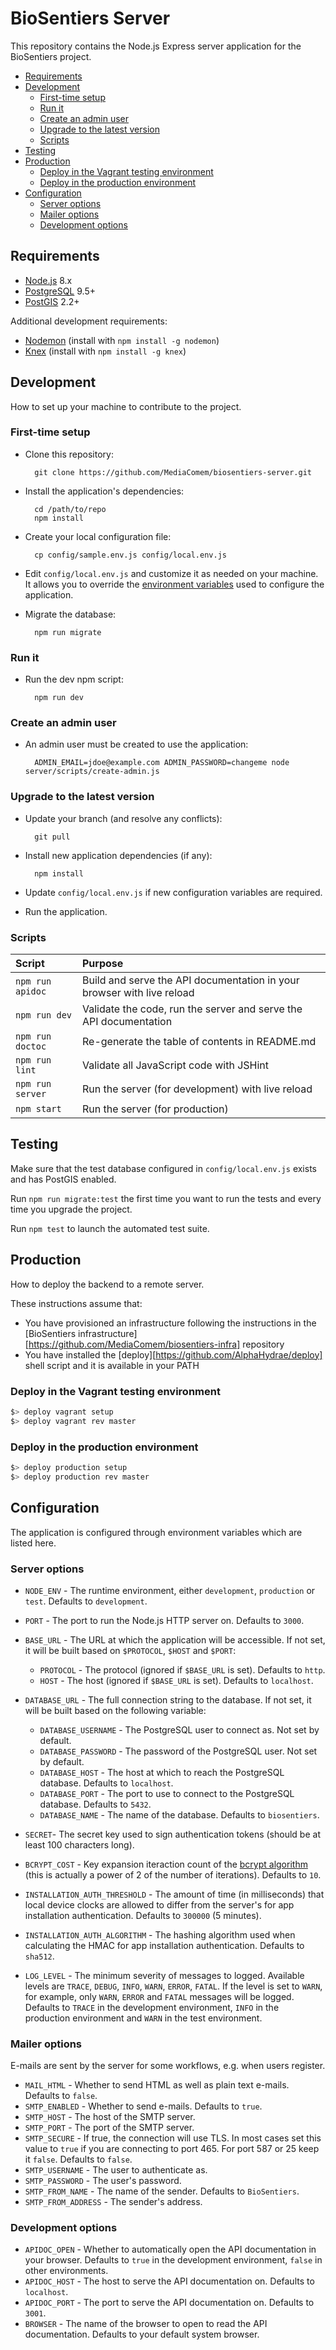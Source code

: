 # BioSentiers Server

This repository contains the Node.js Express server application for the BioSentiers project.

<!-- START doctoc generated TOC please keep comment here to allow auto update -->
<!-- DON'T EDIT THIS SECTION, INSTEAD RE-RUN doctoc TO UPDATE -->


- [Requirements](#requirements)
- [Development](#development)
  - [First-time setup](#first-time-setup)
  - [Run it](#run-it)
  - [Create an admin user](#create-an-admin-user)
  - [Upgrade to the latest version](#upgrade-to-the-latest-version)
  - [Scripts](#scripts)
- [Testing](#testing)
- [Production](#production)
  - [Deploy in the Vagrant testing environment](#deploy-in-the-vagrant-testing-environment)
  - [Deploy in the production environment](#deploy-in-the-production-environment)
- [Configuration](#configuration)
  - [Server options](#server-options)
  - [Mailer options](#mailer-options)
  - [Development options](#development-options)

<!-- END doctoc generated TOC please keep comment here to allow auto update -->





## Requirements

* [Node.js](https://nodejs.org) 8.x
* [PostgreSQL](https://www.postgresql.org) 9.5+
* [PostGIS](http://postgis.net) 2.2+

Additional development requirements:

* [Nodemon](https://nodemon.io) (install with `npm install -g nodemon`)
* [Knex](http://knexjs.org) (install with `npm install -g knex`)





## Development

How to set up your machine to contribute to the project.



### First-time setup

* Clone this repository:

        git clone https://github.com/MediaComem/biosentiers-server.git

* Install the application's dependencies:

        cd /path/to/repo
        npm install

* Create your local configuration file:

        cp config/sample.env.js config/local.env.js

* Edit `config/local.env.js` and customize it as needed on your machine.
  It allows you to override the [environment variables](#config) used to configure the application.

* Migrate the database:

        npm run migrate



### Run it

* Run the dev npm script:

        npm run dev



### Create an admin user

* An admin user must be created to use the application:

        ADMIN_EMAIL=jdoe@example.com ADMIN_PASSWORD=changeme node server/scripts/create-admin.js



### Upgrade to the latest version

* Update your branch (and resolve any conflicts):

        git pull

* Install new application dependencies (if any):

        npm install

* Update `config/local.env.js` if new configuration variables are required.

* Run the application.



### Scripts

| Script           | Purpose                                                                |
| :---             | :---                                                                   |
| `npm run apidoc` | Build and serve the API documentation in your browser with live reload |
| `npm run dev`    | Validate the code, run the server and serve the API documentation      |
| `npm run doctoc` | Re-generate the table of contents in README.md                         |
| `npm run lint`   | Validate all JavaScript code with JSHint                               |
| `npm run server` | Run the server (for development) with live reload                      |
| `npm start`      | Run the server (for production)                                        |





## Testing

Make sure that the test database configured in `config/local.env.js` exists and has PostGIS enabled.

Run `npm run migrate:test` the first time you want to run the tests and every time you upgrade the project.

Run `npm test` to launch the automated test suite.





## Production

How to deploy the backend to a remote server.

These instructions assume that:

* You have provisioned an infrastructure following the instructions in the
  [BioSentiers infrastructure][https://github.com/MediaComem/biosentiers-infra] repository
* You have installed the [deploy][https://github.com/AlphaHydrae/deploy] shell script
  and it is available in your PATH



### Deploy in the Vagrant testing environment

```bash
$> deploy vagrant setup
$> deploy vagrant rev master
```



### Deploy in the production environment

```bash
$> deploy production setup
$> deploy production rev master
```





## Configuration

The application is configured through environment variables which are listed here.



### Server options

* `NODE_ENV` - The runtime environment, either `development`, `production` or `test`. Defaults to `development`.
* `PORT` - The port to run the Node.js HTTP server on. Defaults to `3000`.
* `BASE_URL` - The URL at which the application will be accessible.
  If not set, it will be built based on `$PROTOCOL`, `$HOST` and `$PORT`:

  * `PROTOCOL` - The protocol (ignored if `$BASE_URL` is set). Defaults to `http`.
  * `HOST` - The host (ignored if `$BASE_URL` is set). Defaults to `localhost`.
* `DATABASE_URL` - The full connection string to the database.
  If not set, it will be built based on the following variable:

  * `DATABASE_USERNAME` - The PostgreSQL user to connect as. Not set by default.
  * `DATABASE_PASSWORD` - The password of the PostgreSQL user. Not set by default.
  * `DATABASE_HOST` - The host at which to reach the PostgreSQL database. Defaults to `localhost`.
  * `DATABASE_PORT` - The port to use to connect to the PostgreSQL database. Defaults to `5432`.
  * `DATABASE_NAME` - The name of the database. Defaults to `biosentiers`.
* `SECRET`- The secret key used to sign authentication tokens (should be at least 100 characters long).
* `BCRYPT_COST` - Key expansion iteraction count of the [bcrypt algorithm](https://en.wikipedia.org/wiki/Bcrypt)
                  (this is actually a power of 2 of the number of iterations). Defaults to `10`.
* `INSTALLATION_AUTH_THRESHOLD` - The amount of time (in milliseconds) that local device clocks are allowed to differ from the server's
                                  for app installation authentication. Defaults to `300000` (5 minutes).
* `INSTALLATION_AUTH_ALGORITHM` - The hashing algorithm used when calculating the HMAC for app installation authentication.
                                  Defaults to `sha512`.
* `LOG_LEVEL` - The minimum severity of messages to logged.
                Available levels are `TRACE`, `DEBUG`, `INFO`, `WARN`, `ERROR`, `FATAL`.
                If the level is set to `WARN`, for example, only `WARN`, `ERROR` and `FATAL` messages will be logged.
                Defaults to `TRACE` in the development environment, `INFO` in the production environment and `WARN` in the test environment.

### Mailer options

E-mails are sent by the server for some workflows, e.g. when users register.

* `MAIL_HTML` - Whether to send HTML as well as plain text e-mails. Defaults to `false`.
* `SMTP_ENABLED` - Whether to send e-mails. Defaults to `true`.
* `SMTP_HOST` - The host of the SMTP server.
* `SMTP_PORT` - The port of the SMTP server.
* `SMTP_SECURE` - If true, the connection will use TLS.
  In most cases set this value to `true` if you are connecting to port 465. For port 587 or 25 keep it `false`.
  Defaults to `false`.
* `SMTP_USERNAME` - The user to authenticate as.
* `SMTP_PASSWORD` - The user's password.
* `SMTP_FROM_NAME` - The name of the sender. Defaults to `BioSentiers`.
* `SMTP_FROM_ADDRESS` - The sender's address.



### Development options

* `APIDOC_OPEN` - Whether to automatically open the API documentation in your browser.
                  Defaults to `true` in the development environment, `false` in other environments.
* `APIDOC_HOST` - The host to serve the API documentation on. Defaults to `localhost`.
* `APIDOC_PORT` - The port to serve the API documentation on. Defaults to `3001`.
* `BROWSER` - The name of the browser to open to read the API documentation.
              Defaults to your default system browser.

